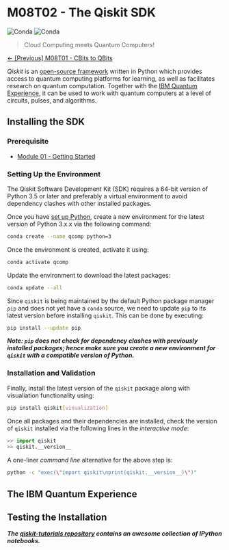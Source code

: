 # M08T02 - The Qiskit SDK

![Conda](https://img.shields.io/pypi/v/qiskit?label=version&style=for-the-badge)
![Conda](https://img.shields.io/pypi/dm/qiskit?style=for-the-badge)

> Cloud Computing meets Quantum Computers!

[&#8592; \[Previous\] M08T01 - CBits to QBits](./m08t01-cbits-to-qbits.md)

*Qiskit* is an [open-source framework](http://doi.org/10.5281/zenodo.256211) written in Python which provides access to quantum computing platforms for learning, as well as facilitates research on quantum computation. 
Together with the [IBM Quantum Experience](https://quantum-computing.ibm.com/), it can be used to work with quantum computers at a level of circuits, pulses, and algorithms.

## Installing the SDK

### Prerequisite

* [Module 01 - Getting Started](../m01-getting-started/)

### Setting Up the Environment

The Qiskit Software Development Kit (SDK) requires a 64-bit version of Python 3.5 or later and preferably a virtual environment to avoid dependency clashes with other installed packages.

Once you have [set up Python](../m01-getting-started/m01t01-setting-up-python.md), create a new environment for the latest version of Python 3.x.x via the following command:

```bash
conda create --name qcomp python=3
```

Once the environment is created, activate it using:

```bash
conda activate qcomp
```

Update the environment to download the latest packages:

```bash
conda update --all
```

Since `qiskit` is being maintained by the default Python package manager `pip` and does not yet have a `conda` source, we need to update `pip` to its latest version before installing `qiskit`. This can be done by executing:

```bash
pip install --update pip
```

***Note: `pip` does not check for dependency clashes with previously installed packages; hence make sure you create a new environment for `qiskit` with a compatible version of Python.*** 

### Installation and Validation

Finally, install the latest version of the `qiskit` package along with visualiation functionality using:

```bash
pip install qiskit[visualization]
```

Once all packages and their dependencies are installed, check the version of `qiskit` installed via the following lines in the *interactive mode*:

```python
>> import qiskit
>> qiskit.__version__
```

A one-liner *command line* alternative for the above step is:

```bash
python -c "exec(\"import qiskit\nprint(qiskit.__version__)\")"
```

## The IBM Quantum Experience

## Testing the Installation

***The [qiskit-tutorials repository](https://github.com/Qiskit/qiskit-tutorials) contains an awesome collection of IPython notebooks.***